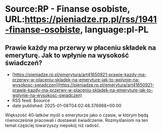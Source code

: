 # Source:RP - Finanse osobiste, URL:https://pieniadze.rp.pl/rss/1941-finanse-osobiste, language:pl-PL

## Prawie każdy ma przerwy w płaceniu składek na emeryturę. Jak to wpłynie na wysokość świadczeń?
 - [https://pieniadze.rp.pl/emerytura/art41650921-prawie-kazdy-ma-przerwy-w-placeniu-skladek-na-emeryture-jak-to-wplynie-na-wysokosc-swiadczen](https://pieniadze.rp.pl/emerytura/art41650921-prawie-kazdy-ma-przerwy-w-placeniu-skladek-na-emeryture-jak-to-wplynie-na-wysokosc-swiadczen)
 - RSS feed: $source
 - date published: 2025-01-08T04:02:48.376988+00:00

Większość 40-latków myśli o emeryturze jako o czasie, w którym będą równocześnie pracowali i dostawali świadczenie. Rozmyślaniom na ten temat częściej towarzyszy niepokój niż radość.


